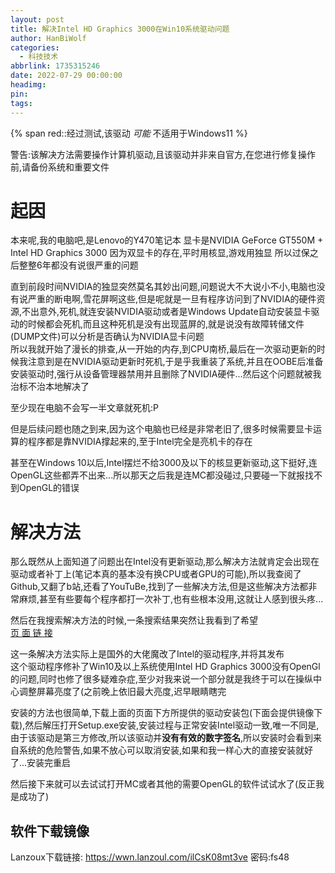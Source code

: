 ```yaml
---
layout: post
title: 解决Intel HD Graphics 3000在Win10系统驱动问题
author: HanBiWolf
categories:
  - 科技技术
abbrlink: 1735315246
date: 2022-07-29 00:00:00
headimg:
pin:
tags:
---
```

{% span red::经过测试,该驱动 *可能* 不适用于Windows11 %}

警告:该解决方法需要操作计算机驱动,且该驱动并非来自官方,在您进行修复操作前,请备份系统和重要文件

# 起因

本来呢,我的电脑吧,是Lenovo的Y470笔记本
显卡是NVIDIA GeForce GT550M + Intel HD Graphics 3000
因为双显卡的存在,平时用核显,游戏用独显
所以过保之后整整6年都没有说很严重的问题

直到前段时间NVIDIA的独显突然莫名其妙出问题,问题说大不大说小不小,电脑也没有说严重的断电啊,雪花屏啊这些,但是呢就是一旦有程序访问到了NVIDIA的硬件资源,不出意外,死机,就连安装NVIDIA驱动或者是Windows Update自动安装显卡驱动的时候都会死机,而且这种死机是没有出现蓝屏的,就是说没有故障转储文件(DUMP文件)可以分析是否确认为NVIDIA显卡问题  
所以我就开始了漫长的排查,从一开始的内存,到CPU南桥,最后在一次驱动更新的时候我注意到是在NVIDIA驱动更新时死机,于是乎我重装了系统,并且在OOBE后准备安装驱动时,强行从设备管理器禁用并且删除了NVIDIA硬件...然后这个问题就被我治标不治本地解决了

至少现在电脑不会写一半文章就死机:P

但是后续问题也随之到来,因为这个电脑也已经是非常老旧了,很多时候需要显卡运算的程序都是靠NVIDIA撑起来的,至于Intel完全是亮机卡的存在

甚至在Windows 10以后,Intel摆烂不给3000及以下的核显更新驱动,这下挺好,连OpenGL这些都弄不出来...所以那天之后我是连MC都没碰过,只要碰一下就报找不到OpenGL的错误

# 解决方法

那么既然从上面知道了问题出在Intel没有更新驱动,那么解决方法就肯定会出现在驱动或者补丁上(笔记本真的基本没有换CPU或者GPU的可能),所以我查阅了Github,又翻了b站,还看了YouTuBe,找到了一些解决方法,但是这些解决方法都非常麻烦,甚至有些要每个程序都打一次补丁,也有些根本没用,这就让人感到很头疼...

然后在我搜索解决方法的时候,一条搜索结果突然让我看到了希望  
[页 面 链 接][1]

这一条解决方法实际上是国外的大佬魔改了Intel的驱动程序,并将其发布  
这个驱动程序修补了Win10及以上系统使用Intel HD Graphics 3000没有OpenGl的问题,同时也修了很多疑难杂症,至少对我来说一个部分就是我终于可以在操纵中心调整屏幕亮度了(之前晚上依旧最大亮度,迟早眼睛瞎完

安装的方法也很简单,下载上面的页面下方所提供的驱动安装包(下面会提供镜像下载),然后解压打开Setup.exe安装,安装过程与正常安装Intel驱动一致,唯一不同是,由于该驱动是第三方修改,所以该驱动并**没有有效的数字签名**,所以安装时会看到来自系统的危险警告,如果不放心可以取消安装,如果和我一样心大的直接安装就好了...安装完重启

然后接下来就可以去试试打开MC或者其他的需要OpenGL的软件试试水了(反正我是成功了)

## 软件下载镜像

Lanzoux下载链接:
<https://wwn.lanzoul.com/ilCsK08mt3ve>
密码:fs48

 [1]: https://winraid.level1techs.com/t/get-your-intel-hd3000-sandy-bridge-windows-10-64bit-drivers-here/40044
 [2]: https://cloud.hanbiwolf.top
